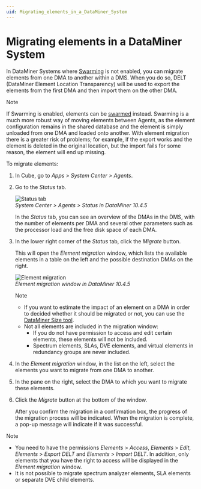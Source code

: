 ```yaml
---
uid: Migrating_elements_in_a_DataMiner_System
---
```


# Migrating elements in a DataMiner System

In DataMiner Systems where [Swarming](xref:Swarming) is not enabled, you can migrate elements from one DMA to another within a DMS. When you do so, DELT (DataMiner Element Location Transparency) will be used to export the elements from the first DMA and then import them on the other DMA.

> [!NOTE]
> If Swarming is enabled, elements can be [swarmed](xref:SwarmingElements) instead. Swarming is a much more robust way of moving elements between Agents, as the element configuration remains in the shared database and the element is simply unloaded from one DMA and loaded onto another. With element migration there is a greater risk of problems; for example, if the export works and the element is deleted in the original location, but the import fails for some reason, the element will end up missing.

To migrate elements:

1. In Cube, go to *Apps* > *System Center \> Agents*.

1. Go to the *Status* tab.

   ![Status tab](~/dataminer/images/Status_Tab.png)<br>*System Center > Agents > Status in DataMiner 10.4.5*

   In the *Status* tab, you can see an overview of the DMAs in the DMS, with the number of elements per DMA and several other parameters such as the processor load and the free disk space of each DMA.

1. In the lower right corner of the *Status* tab, click the *Migrate* button.

   This will open the *Element migration* window, which lists the available elements in a table on the left and the possible destination DMAs on the right.

   ![Element migration](~/dataminer/images/Element_Migration.png)<br>*Element migration window in DataMiner 10.4.5*

   > [!NOTE]
   >
   > - If you want to estimate the impact of an element on a DMA in order to decided whether it should be migrated or not, you can use the [DataMiner Size tool](xref:DataMinerSizeTool).
   > - Not all elements are included in the migration window:
   >   - If you do not have permission to access and edit certain elements, these elements will not be included.
   >   - Spectrum elements, SLAs, DVE elements, and virtual elements in redundancy groups are never included.

1. In the *Element migration* window, in the list on the left, select the elements you want to migrate from one DMA to another.

1. In the pane on the right, select the DMA to which you want to migrate these elements.

1. Click the *Migrate* button at the bottom of the window.

   After you confirm the migration in a confirmation box, the progress of the migration process will be indicated. When the migration is complete, a pop-up message will indicate if it was successful.

> [!NOTE]
>
> - You need to have the permissions *Elements* > *Access*, *Elements* > *Edit*, *Elements* > *Export DELT* and *Elements* > *Import DELT*. In addition, only elements that you have the right to access will be displayed in the *Element migration* window.
> - It is not possible to migrate spectrum analyzer elements, SLA elements or separate DVE child elements.
